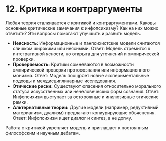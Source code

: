 # 12. Критика и контраргументы

Любая теория сталкивается с критикой и контраргументами. Каковы основные критические замечания к инфопсихизму? Как на них можно ответить? Эти вопросы помогают улучшить и развить модель.

- **Неясность:** Информационные и панпсихистские модели считаются слишком широкими или неясными. Ответ: Модель стремится к интегративной ясности, но открыта для уточнений и эмпирической проверки.
- **Проверяемость:** Критики сомневаются в возможности эмпирической проверки протосознания или информационного монизма. Ответ: Модель поощряет новые экспериментальные подходы и междисциплинарные исследования.
- **Этические риски:** Существуют опасения относительно морального статуса искусственных или нечеловеческих форм сознания. Ответ: Инфопсихизм выступает за осторожные и инклюзивные этические рамки.
- **Альтернативные теории:** Другие модели (например, редуктивный материализм, дуализм) предлагают конкурирующие объяснения. Ответ: Инфопсихизм ищет диалог и синтез, а не догму.

Работа с критикой укрепляет модель и приглашает к постоянным философским и научным дебатам.
